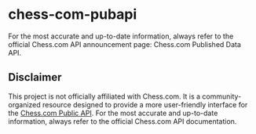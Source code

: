 # chess-com-pubapi
For the most accurate and up-to-date information, always refer to the official Chess.com API announcement page: Chess.com Published Data API.


## Disclaimer

This project is not officially affiliated with Chess.com. It is a community-organized resource designed to provide a more user-friendly interface for the [Chess.com Public API](https://www.chess.com/announcements/view/published-data-api). For the most accurate and up-to-date information, always refer to the official Chess.com API documentation.
